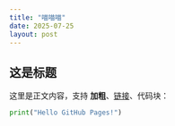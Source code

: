 ```yaml
---
title: "喵喵喵"
date: 2025-07-25
layout: post
---
```


## 这是标题

这里是正文内容，支持 **加粗**、[链接](https://example.com)、代码块：

```python
print("Hello GitHub Pages!")
```